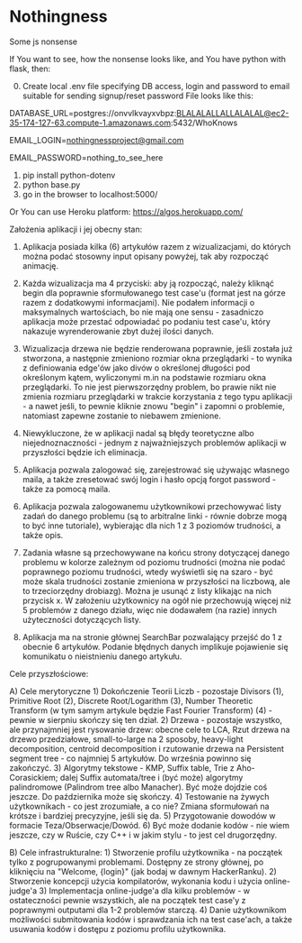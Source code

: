 # Nothingness
Some js nonsense

If You want to see, how the nonsense looks like, and You have python with flask, then:

0) Create local .env file specifying DB access, login and password to email suitable for sending signup/reset password
File looks like this:

DATABASE_URL=postgres://onvvlkvayxvbpz:BLALALALLALLALALAL@ec2-35-174-127-63.compute-1.amazonaws.com:5432/WhoKnows

EMAIL_LOGIN=nothingnessproject@gmail.com

EMAIL_PASSWORD=nothing_to_see_here

1) pip install python-dotenv
2) python base.py
3) go in the browser to localhost:5000/

Or You can use Heroku platform: https://algos.herokuapp.com/


Założenia aplikacji i jej obecny stan:
1) Aplikacja posiada kilka (6) artykułów razem z wizualizacjami, do których można podać stosowny input opisany powyżej, tak aby rozpocząć animację.
2) Każda wizualizacja ma 4 przyciski: aby ją rozpocząć, należy kliknąć begin dla poprawnie sformułowanego test case'u (format jest na górze razem z dodatkowymi informacjami). Nie podałem informacji o maksymalnych wartościach, bo nie mają one sensu - zasadniczo aplikacja może przestać odpowiadać po podaniu test case'u, który nakazuje wyrenderowanie zbyt dużej ilości danych.
3) Wizualizacja drzewa nie będzie renderowana poprawnie, jeśli została już stworzona, a następnie zmieniono rozmiar okna przeglądarki - to wynika z definiowania edge'ów jako divów o określonej długości pod określonym kątem, wyliczonymi m.in na podstawie rozmiaru okna przeglądarki. To nie jest pierwszorzędny problem, bo prawie nikt nie zmienia rozmiaru przeglądarki w trakcie korzystania z tego typu aplikacji - a nawet jeśli, to pewnie kliknie znowu "begin" i zapomni o problemie, natomiast zapewne zostanie to niebawem zmienione.
4) Niewykluczone, że w aplikacji nadal są błędy teoretyczne albo niejednoznaczności - jednym z najważniejszych problemów aplikacji w przyszłości będzie ich eliminacja.

5) Aplikacja pozwala zalogować się, zarejestrować się używając własnego maila, a także zresetować swój login i hasło opcją forgot password - także za pomocą maila.
6) Aplikacja pozwala zalogowanemu użytkownikowi przechowywać listy zadań do danego problemu (są to arbitralne linki - równie dobrze mogą to być inne tutoriale), wybierając dla nich 1 z 3 poziomów trudności, a także opis.
7) Zadania własne są przechowywane na końcu strony dotyczącej danego problemu w kolorze zależnym od poziomu trudności (można nie podać poprawnego poziomu trudności, wtedy wyświetli się na szaro - być może skala trudności zostanie zmieniona w przyszłości na liczbową, ale to trzeciorzędny drobiazg). Można je usunąć z listy klikając na nich przycisk x. W założeniu użytkownicy na ogół nie przechowują więcej niż 5 problemów z danego działu, więc nie dodawałem (na razie) innych użyteczności dotyczących listy.
8) Aplikacja ma na stronie głównej SearchBar pozwalający przejść do 1 z obecnie 6 artykułów. Podanie błędnych danych implikuje pojawienie się komunikatu o nieistnieniu danego artykułu.




Cele przyszłościowe:

A) Cele merytoryczne
	1) Dokończenie Teorii Liczb - pozostaje Divisors (1), Primitive Root (2), Discrete Root/Logarithm (3), Number Theoretic Transform (w tym samym artykule będzie Fast Fourier Transform) (4) - pewnie w sierpniu skończy się ten dział.
	2) Drzewa - pozostaje wszystko, ale przynajmniej jest rysowanie drzew: obecne cele to LCA, Rzut drzewa na drzewo przedziałowe, small-to-large na 2 sposoby, heavy-light decomposition, centroid decomposition i rzutowanie drzewa na Persistent segment tree - co najmniej 5 artykułów. Do września powinno się zakończyć.
	3) Algorytmy tekstowe - KMP, Suffix table, Trie z Aho-Corasickiem; dalej Suffix automata/tree i (być może) algorytmy palindromowe (Palindrom tree albo Manacher). Być może dojdzie coś jeszcze. Do października może się skończy.
	4) Testowanie na żywych użytkownikach - co jest zrozumiałe, a co nie? Zmiana sformułowań na krótsze i bardziej precyzyjne, jeśli się da.
	5) Przygotowanie dowodów w formacie Teza/Obserwacje/Dowód.
	6) Być może dodanie kodów - nie wiem jeszcze, czy w Ruście, czy C++ i w jakim stylu - to jest cel drugorzędny.


B) Cele infrastrukturalne:
	1) Stworzenie profilu użytkownika - na początek tylko z pogrupowanymi problemami. Dostępny ze strony głównej, po kliknięciu na "Welcome, {login}" (jak bodaj w dawnym HackerRanku).
	2) Stworzenie koncepcji użycia kompilatorów, wykonania kodu i użycia online-judge'a
	3) Implementacja online-judge'a dla kilku problemów - w ostateczności pewnie wszystkich, ale na początek test case'y z poprawnymi outputami dla 1-2 problemów starczą.
	4) Danie użytkownikom możliwości submitowania kodów i sprawdzania ich na test case'ach, a także usuwania kodów i dostępu z poziomu profilu użytkownika.
